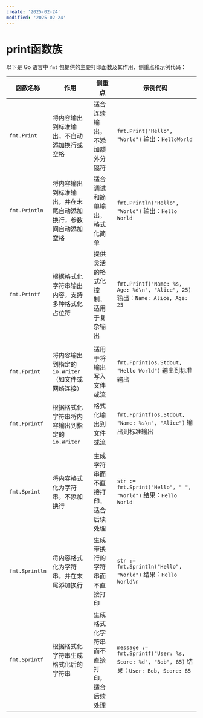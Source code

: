 ```yaml
---
create: '2025-02-24'
modified: '2025-02-24'
---
```


# print函数族

以下是 Go 语言中 `fmt` 包提供的主要打印函数及其作用、侧重点和示例代码：

| 函数名称       | 作用                                                         | 侧重点                                     | 示例代码                                                     |
| -------------- | ------------------------------------------------------------ | ------------------------------------------ | ------------------------------------------------------------ |
| `fmt.Print`    | 将内容输出到标准输出，不自动添加换行或空格                   | 适合连续输出，不添加额外分隔符             | `fmt.Print("Hello", "World")` 输出：`HelloWorld`             |
| `fmt.Println`  | 将内容输出到标准输出，并在末尾自动添加换行，参数间自动添加空格 | 适合调试和简单输出，格式化简单             | `fmt.Println("Hello", "World")` 输出：`Hello World`          |
| `fmt.Printf`   | 根据格式化字符串输出内容，支持多种格式化占位符               | 提供灵活的格式化控制，适用于复杂输出       | `fmt.Printf("Name: %s, Age: %d\n", "Alice", 25)` 输出：`Name: Alice, Age: 25` |
|                |                                                              |                                            |                                                              |
| `fmt.Fprint`   | 将内容输出到指定的 `io.Writer`（如文件或网络连接）           | 适用于将输出写入文件或流                   | `fmt.Fprint(os.Stdout, "Hello World")` 输出到标准输出        |
| `fmt.Fprintf`  | 根据格式化字符串将内容输出到指定的 `io.Writer`               | 格式化输出到文件或流                       | `fmt.Fprintf(os.Stdout, "Name: %s\n", "Alice")` 输出到标准输出 |
|                |                                                              |                                            |                                                              |
| `fmt.Sprint`   | 将内容格式化为字符串，不添加换行                             | 生成字符串而不直接打印，适合后续处理       | `str := fmt.Sprint("Hello", " ", "World")` 结果：`Hello World` |
| `fmt.Sprintln` | 将内容格式化为字符串，并在末尾添加换行                       | 生成带换行的字符串而不直接打印             | `str := fmt.Sprintln("Hello", "World")` 结果：`Hello World\n` |
| `fmt.Sprintf`  | 根据格式化字符串生成格式化后的字符串                         | 生成格式化字符串而不直接打印，适合后续处理 | `message := fmt.Sprintf("User: %s, Score: %d", "Bob", 85)` 结果：`User: Bob, Score: 85` |